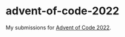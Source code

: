 # advent-of-code-2022

My submissions for [Advent of Code 2022](https://adventofcode.com/2022/). 



